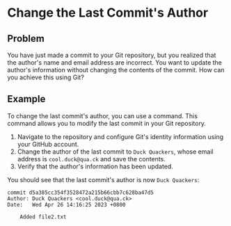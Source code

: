 # Change the Last Commit's Author

## Problem

You have just made a commit to your Git repository, but you realized that the author's name and email address are incorrect. You want to update the author's information without changing the contents of the commit. How can you achieve this using Git?

## Example

To change the last commit's author, you can use a command. This command allows you to modify the last commit in your Git repository.

1. Navigate to the repository and configure Git's identity information using your GitHub account.
2. Change the author of the last commit to `Duck Quackers`, whose email address is `cool.duck@qua.ck` and save the contents.
3. Verify that the author's information has been updated.

You should see that the last commit's author is now `Duck Quackers`:
```shell
commit d5a385cc354f3528472a215b66cbb7c628ba47d5
Author: Duck Quackers <cool.duck@qua.ck>
Date:   Wed Apr 26 14:16:25 2023 +0800

    Added file2.txt
```
